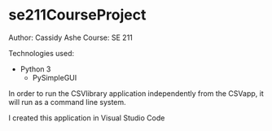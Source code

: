 # se211CourseProject
Author: Cassidy Ashe
Course: SE 211

Technologies used:
 - Python 3
     - PySimpleGUI

In order to run the CSVlibrary application independently from the CSVapp, it will run as a command line system.

I created this application in Visual Studio Code